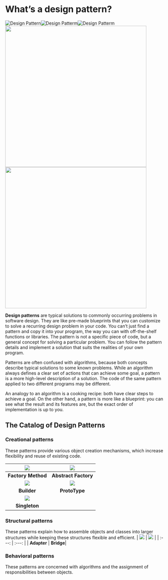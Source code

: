 # What’s a design pattern?
![Design Pattern](https://refactoring.guru/images/patterns/content/index/full/patterns-03-2x.png)![Design Patterm](https://refactoring.guru/images/patterns/content/index/full/patterns-04-2x.png)![Design Patterm](https://refactoring.guru/images/patterns/content/index/full/patterns-05-2x.png)<img src = "https://refactoring.guru/images/patterns/content/index/full/patterns-06-2x.png" width = "450" /> <img src = "https://refactoring.guru/images/patterns/content/index/full/patterns-07-2x.png" width = "450" />

**Design patterns** are typical solutions to commonly occurring problems in software design. They are like pre-made blueprints that you can customize to solve a recurring design problem in your code.
You can’t just find a pattern and copy it into your program, the way you can with off-the-shelf functions or libraries. The pattern is not a specific piece of code, but a general concept for solving a particular problem. You can follow the pattern details and implement a solution that suits the realities of your own program.

Patterns are often confused with algorithms, because both concepts describe typical solutions to some known problems. While an algorithm always defines a clear set of actions that can achieve some goal, a pattern is a more high-level description of a solution. The code of the same pattern applied to two different programs may be different.

An analogy to an algorithm is a cooking recipe: both have clear steps to achieve a goal. On the other hand, a pattern is more like a blueprint: you can see what the result and its features are, but the exact order of implementation is up to you.

## The Catalog of Design Patterns
### Creational patterns
These patterns provide various object creation mechanisms, which increase flexibility and reuse of existing code.

| ![](https://refactoring.guru/images/patterns/cards/factory-method-mini-2x.png) | ![](https://refactoring.guru/images/patterns/cards/abstract-factory-mini-2x.png) |
| :---: | :---: |
| **Factory Method** | **Abstract Factory**|
| ![](https://refactoring.guru/images/patterns/cards/builder-mini-2x.png) | ![](https://refactoring.guru/images/patterns/cards/prototype-mini-2x.png) |
| **Builder** | **ProtoType**|
| ![](https://refactoring.guru/images/patterns/cards/singleton-mini-2x.png) |
| **Singleton** |

### Structural patterns
These patterns explain how to assemble objects and classes into larger structures while keeping these structures flexible and efficient.
| ![](https://refactoring.guru/images/patterns/cards/adapter-mini-2x.png) | ![](https://refactoring.guru/images/patterns/cards/bridge-mini-2x.png) |
| :---: | :---: |
| **Adapter** | **Bridge**|


### Behavioral patterns
These patterns are concerned with algorithms and the assignment of responsibilities between objects.



